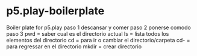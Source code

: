 # p5.play-boilerplate
Boiler plate for p5.play
paso 1 descansar y comer
paso 2 ponerse comodo 
paso 3 pwd = saber cual es el directorio actual 
ls = lista todos los elementos del directorio 
cd = para ir o cambiar el directorio/carpeta
cd- = para regressar en el directorio 
mkdir = crear directorio 
